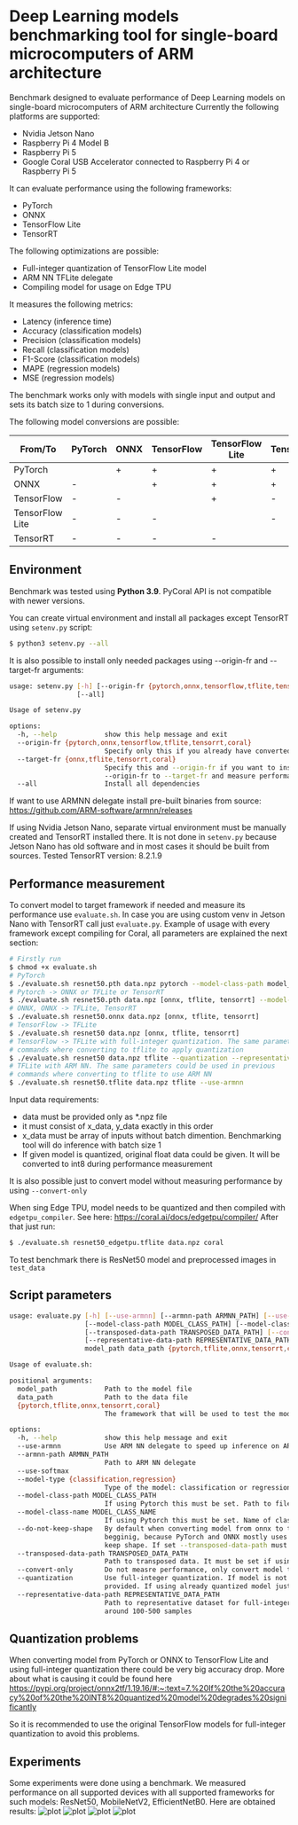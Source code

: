 # Deep Learning models benchmarking tool for single-board microcomputers of ARM architecture
Benchmark designed to evaluate performance of Deep Learning models on single-board microcomputers of ARM architecture
Currently the following platforms are supported:
* Nvidia Jetson Nano
* Raspberry Pi 4 Model B
* Raspberry Pi 5
* Google Coral USB Accelerator connected to Raspberry Pi 4 or Raspberry Pi 5

It can evaluate performance using the following frameworks:
* PyTorch
* ONNX
* TensorFlow Lite
* TensorRT

The following optimizations are possible:
* Full-integer quantization of TensorFlow Lite model
* ARM NN TFLite delegate
* Compiling model for usage on Edge TPU

It measures the following metrics:
* Latency    (inference time)
* Accuracy   (classification models)
* Precision  (classification models)
* Recall     (classification models)
* F1-Score   (classification models)
* MAPE       (regression models)
* MSE        (regression models)

The benchmark works only with models with single input and output and sets its batch size to 1 during conversions.

The following model conversions are possible:

|      From/To    | PyTorch | ONNX | TensorFlow | TensorFlow Lite | TensorRT |
| --------------- | ------- | ---- | ---------- | --------------- | -------- |
|      PyTorch    |         |   +  |     +      |        +        |     +    | 
|       ONNX      |    -    |      |     +      |        +        |     +    | 
|   TensorFlow    |    -    |   -  |            |        +        |     -    |   
| TensorFlow Lite |    -    |   -  |     -      |                 |     -    | 
|     TensorRT    |    -    |   -  |     -      |        -        |          | 

## Environment
Benchmark was tested using **Python 3.9**. PyCoral API is not compatible with newer versions. 

You can create virtual environment and install all packages except TensorRT using `setenv.py` script:
```bash
$ python3 setenv.py --all
```
It is also possible to install only needed packages using --origin-fr and --target-fr arguments:
```bash
usage: setenv.py [-h] [--origin-fr {pytorch,onnx,tensorflow,tflite,tensorrt,coral}] [--target-fr {onnx,tflite,tensorrt,coral}]
                 [--all]

Usage of setenv.py

options:
  -h, --help            show this help message and exit
  --origin-fr {pytorch,onnx,tensorflow,tflite,tensorrt,coral}
                        Specify only this if you already have converted model and want just to evaluate it
  --target-fr {onnx,tflite,tensorrt,coral}
                        Specify this and --origin-fr if you want to install dependencies that will be needed to convert model from
                        --origin-fr to --target-fr and measure performance
  --all                 Install all dependencies
```

If want to use ARMNN delegate install pre-built binaries from source: https://github.com/ARM-software/armnn/releases

If using Nvidia Jetson Nano, separate virtual environment must be manually created and TensorRT installed there. It is not done in `setenv.py` because Jetson Nano has old software and in most cases it should be built from sources.
Tested TensorRT version: 8.2.1.9



## Performance measurement
To convert model to target framework if needed and measure its performance use `evaluate.sh`. In case you are using custom venv in Jetson Nano with TensorRT call just `evaluate.py`.
Example of usage with every framework except compiling for Coral, all parameters are explained the next section:
```bash
# Firstly run
$ chmod +x evaluate.sh
# PyTorch
$ ./evaluate.sh resnet50.pth data.npz pytorch --model-class-path model_class.py --model-class-name ResNet50
# Pytorch -> ONNX or TFLite or TensorRT
$ ./evaluate.sh resnet50.pth data.npz [onnx, tflite, tensorrt] --model-class-path model_class.py --model-class-name ResNet50
# ONNX, ONNX -> TFLite, TensorRT
$ ./evaluate.sh resnet50.onnx data.npz [onnx, tflite, tensorrt]
# TensorFlow -> TFLite
$ ./evaluate.sh resnet50 data.npz [onnx, tflite, tensorrt]
# TensorFlow -> TFLite with full-integer quantization. The same parameters could be used in previous
# commands where converting to tflite to apply quantization
$ ./evaluate.sh resnet50 data.npz tflite --quantization --representative-data-path repr_data.npz
# TFLite with ARM NN. The same parameters could be used in previous
# commands where converting to tflite to use ARM NN
$ ./evaluate.sh resnet50.tflite data.npz tflite --use-armnn
```
Input data requirements:
* data must be provided only as *.npz file
* it must consist of x_data, y_data exactly in this order
* x_data must be array of inputs without batch dimention. Benchmarking tool will do inference with batch size 1
* If given model is quantized, original float data could be given. It will be converted to int8 during performance measurement

It is also possible just to convert model without measuring performance by using `--convert-only`

When sing Edge TPU, model needs to be quantized and then compiled with `edgetpu_compiler`. See here: https://coral.ai/docs/edgetpu/compiler/
After that just run:
```bash
$ ./evaluate.sh resnet50_edgetpu.tflite data.npz coral
```
To test benchmark there is ResNet50 model and preprocessed images in `test_data`

## Script parameters
```bash
usage: evaluate.py [-h] [--use-armnn] [--armnn-path ARMNN_PATH] [--use-softmax] [--model-type {classification,regression}]
                   [--model-class-path MODEL_CLASS_PATH] [--model-class-name MODEL_CLASS_NAME] [--do-not-keep-shape]
                   [--transposed-data-path TRANSPOSED_DATA_PATH] [--convert-only] [--quantization]
                   [--representative-data-path REPRESENTATIVE_DATA_PATH]
                   model_path data_path {pytorch,tflite,onnx,tensorrt,coral}

Usage of evaluate.sh:

positional arguments:
  model_path            Path to the model file
  data_path             Path to the data file
  {pytorch,tflite,onnx,tensorrt,coral}
                        The framework that will be used to test the model

options:
  -h, --help            show this help message and exit
  --use-armnn           Use ARM NN delegate to speed up inference on ARM architecture CPU. Works only with float32 TFLite model
  --armnn-path ARMNN_PATH
                        Path to ARM NN delegate
  --use-softmax
  --model-type {classification,regression}
                        Type of the model: classification or regression
  --model-class-path MODEL_CLASS_PATH
                        If using Pytorch this must be set. Path to file with model architecture (class)
  --model-class-name MODEL_CLASS_NAME
                        If using Pytorch this must be set. Name of class of model architecture
  --do-not-keep-shape   By default when converting model from onnx to tensorflow the input shape is kept by adding Transpose in the
                        begginig, because PyTorch and ONNX mostly uses CHW input shape, while TensorFlow uses HWC. Set this to not
                        keep shape. If set --transposed-data-path must also be provided
  --transposed-data-path TRANSPOSED_DATA_PATH
                        Path to transposed data. It must be set if using -do-not-keep-shape
  --convert-only        Do not measre performance, only convert model to provided framework
  --quantization        Use full-integer quantization. If model is not quantized then --representative-data-path must be also
                        provided. If using already quantized model just set --quantization
  --representative-data-path REPRESENTATIVE_DATA_PATH
                        Path to representative dataset for full-integer quantization. It could be the subset of training data
                        around 100-500 samples
```

## Quantization problems
When converting model from PyTorch or ONNX to TensorFlow Lite and using full-integer quantization there could be very big accuracy drop.
More about what is causing it could be found here https://pypi.org/project/onnx2tf/1.19.16/#:~:text=7.%20If%20the%20accuracy%20of%20the%20INT8%20quantized%20model%20degrades%20significantly

So it is recommended to use the original TensorFlow models for full-integer quantization to avoid this problems.


## Experiments
Some experiments were done using a benchmark. We measured performance on all supported devices with all supported frameworks for such models: ResNet50, MobileNetV2, EfficientNetB0. Here are obtained results:
![plot](./images/resnet_cpu.png)
![plot](./images/mobilenet_cpu.png)
![plot](./images/efficientnet_cpu.png)
![plot](./images/accelerators.png)





